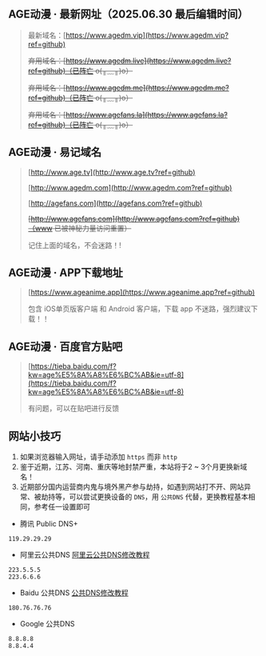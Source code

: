 ## AGE动漫 · 最新网址（2025.06.30 最后编辑时间）

> 最新域名：[https://www.agedm.vip](https://www.agedm.vip?ref=github)
> 
> ~~弃用域名：[https://www.agedm.live](https://www.agedm.live?ref=github)（已阵亡 o(╥﹏╥)o）~~
>
> ~~弃用域名：[https://www.agedm.me](https://www.agedm.me?ref=github)（已阵亡 o(╥﹏╥)o）~~
> 
> ~~弃用域名：[https://www.agefans.la](https://www.agefans.la?ref=github)（已阵亡 o(╥﹏╥)o）~~

## AGE动漫 · 易记域名
> [http://www.age.tv](http://www.age.tv?ref=github)
> 
> [http://www.agedm.com](http://www.agedm.com?ref=github)
>
> [http://agefans.com](http://agefans.com?ref=github)
>
> ~~[http://www.agefans.com](http://www.agefans.com?ref=github)（www 已被神秘力量访问重置）~~
> 
> 记住上面的域名，不会迷路！!


## AGE动漫 · APP下载地址
> [https://www.ageanime.app](https://www.ageanime.app?ref=github)
>
> 包含 iOS单页版客户端 和 Android 客户端，下载 app 不迷路，强烈建议下载！！


## AGE动漫 · 百度官方贴吧
> [https://tieba.baidu.com/f?kw=age%E5%8A%A8%E6%BC%AB&ie=utf-8](https://tieba.baidu.com/f?kw=age%E5%8A%A8%E6%BC%AB&ie=utf-8)
>
> 有问题，可以在贴吧进行反馈

## 网站小技巧
1. 如果浏览器输入网址，请手动添加 `https` 而非 `http`
2. 鉴于近期，江苏、河南、重庆等地封禁严重，本站将于2 ~ 3个月更换新域名！
3. 近期部分国内运营商内鬼与境外黑产参与劫持，如遇到网站打不开、网站异常、被劫持等，可以尝试更换设备的 `DNS`，用 `公共DNS` 代替，更换教程基本相同，参考任一设置即可

* 腾讯 Public DNS+
```
119.29.29.29
```

* 阿里云公共DNS [阿里云公共DNS修改教程](https://www.alidns.com/knowledge?type=SETTING_DOCS#user_windows)
```
223.5.5.5
223.6.6.6
```

* Baidu 公共DNS [公共DNS修改教程](https://dudns.baidu.com/index.html)
```
180.76.76.76
```

* Google 公共DNS
```
8.8.8.8
8.8.4.4
```
